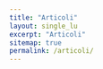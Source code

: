 ```yaml
---
title: "Articoli"
layout: single_lu
excerpt: "Articoli"
sitemap: true
permalink: /articoli/
---
```

